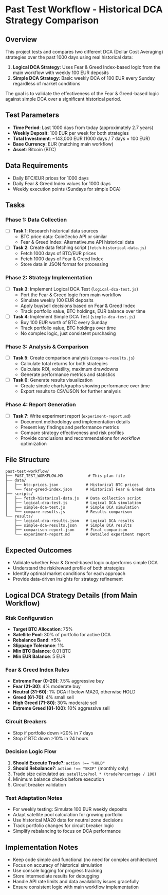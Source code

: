 # Past Test Workflow - Historical DCA Strategy Comparison

## Overview
This project tests and compares two different DCA (Dollar Cost Averaging) strategies over the past 1000 days using real historical data:

1. **Logical DCA Strategy**: Uses Fear & Greed Index-based logic from the main workflow with weekly 100 EUR deposits
2. **Simple DCA Strategy**: Basic weekly DCA of 100 EUR every Sunday regardless of market conditions

The goal is to validate the effectiveness of the Fear & Greed-based logic against simple DCA over a significant historical period.

## Test Parameters
- **Time Period**: Last 1000 days from today (approximately 2.7 years)
- **Weekly Deposit**: 100 EUR per week for both strategies
- **Total Investment**: ~143,000 EUR (1000 days / 7 days × 100 EUR)
- **Base Currency**: EUR (matching main workflow)
- **Asset**: Bitcoin (BTC)

## Data Requirements
- Daily BTC/EUR prices for 1000 days
- Daily Fear & Greed Index values for 1000 days
- Weekly execution points (Sundays for simple DCA)

## Tasks

### Phase 1: Data Collection
- [ ] **Task 1**: Research historical data sources
  - BTC price data: CoinGecko API or similar
  - Fear & Greed Index: Alternative.me API historical data
- [ ] **Task 2**: Create data fetching script (`fetch-historical-data.js`)
  - Fetch 1000 days of BTC/EUR prices
  - Fetch 1000 days of Fear & Greed Index
  - Store data in JSON format for processing

### Phase 2: Strategy Implementation
- [ ] **Task 3**: Implement Logical DCA Test (`logical-dca-test.js`)
  - Port the Fear & Greed logic from main workflow
  - Simulate weekly 100 EUR deposits
  - Apply buy/sell decisions based on Fear & Greed Index
  - Track portfolio value, BTC holdings, EUR balance over time
- [ ] **Task 4**: Implement Simple DCA Test (`simple-dca-test.js`)
  - Buy 100 EUR worth of BTC every Sunday
  - Track portfolio value, BTC holdings over time
  - No complex logic, just consistent purchasing

### Phase 3: Analysis & Comparison
- [ ] **Task 5**: Create comparison analysis (`compare-results.js`)
  - Calculate total returns for both strategies
  - Calculate ROI, volatility, maximum drawdowns
  - Generate performance metrics and statistics
- [ ] **Task 6**: Generate results visualization
  - Create simple charts/graphs showing performance over time
  - Export results to CSV/JSON for further analysis

### Phase 4: Report Generation
- [ ] **Task 7**: Write experiment report (`experiment-report.md`)
  - Document methodology and implementation details
  - Present key findings and performance metrics
  - Compare strategy effectiveness and risk profiles
  - Provide conclusions and recommendations for workflow optimization

## File Structure
```
past-test-workflow/
├── PAST_TEST_WORKFLOW.MD           # This plan file
├── data/
│   ├── btc-prices.json            # Historical BTC prices
│   └── fear-greed-index.json      # Historical Fear & Greed data
├── scripts/
│   ├── fetch-historical-data.js   # Data collection script
│   ├── logical-dca-test.js        # Logical DCA simulation
│   ├── simple-dca-test.js         # Simple DCA simulation
│   └── compare-results.js         # Results comparison
└── results/
    ├── logical-dca-results.json   # Logical DCA results
    ├── simple-dca-results.json    # Simple DCA results
    ├── comparison-report.json     # Final comparison
    └── experiment-report.md       # Detailed experiment report
```

## Expected Outcomes
- Validate whether Fear & Greed-based logic outperforms simple DCA
- Understand the risk/reward profile of both strategies
- Identify optimal market conditions for each approach
- Provide data-driven insights for strategy refinement

## Logical DCA Strategy Details (from Main Workflow)

### Risk Configuration
- **Target BTC Allocation**: 75%
- **Satellite Pool**: 30% of portfolio for active DCA
- **Rebalance Band**: ±5%
- **Slippage Tolerance**: 1%
- **Min BTC Balance**: 0.01 BTC
- **Min EUR Balance**: 5 EUR

### Fear & Greed Index Rules
- **Extreme Fear (0-20)**: 7.5% aggressive buy
- **Fear (21-30)**: 4% moderate buy
- **Neutral (31-60)**: 1% DCA if below MA20, otherwise HOLD
- **Greed (61-70)**: 4% small sell
- **High Greed (71-80)**: 30% moderate sell
- **Extreme Greed (81-100)**: 10% aggressive sell

### Circuit Breakers
- Stop if portfolio down >20% in 7 days
- Stop if BTC down >10% in 24 hours

### Decision Logic Flow
1. **Should Execute Trade?**: `action !== "HOLD"`
2. **Should Rebalance?**: `action !== "SKIP"` (monthly only)
3. Trade size calculated as: `satellitePool * (tradePercentage / 100)`
4. Minimum balance checks before execution
5. Circuit breaker validation

### Test Adaptation Notes
- For weekly testing: Simulate 100 EUR weekly deposits
- Adapt satellite pool calculation for growing portfolio
- Use historical MA20 data for neutral zone decisions
- Track portfolio changes for circuit breaker logic
- Simplify rebalancing to focus on DCA performance

## Implementation Notes
- Keep code simple and functional (no need for complex architecture)
- Focus on accuracy of historical simulation
- Use console logging for progress tracking
- Store intermediate results for debugging
- Handle API rate limits and data availability issues gracefully
- Ensure consistent logic with main workflow implementation